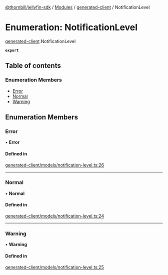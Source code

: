 [@thornbill/jellyfin-sdk](../README.md) / [Modules](../modules.md) / [generated-client](../modules/generated_client.md) / NotificationLevel

# Enumeration: NotificationLevel

[generated-client](../modules/generated_client.md).NotificationLevel

**`export`**

## Table of contents

### Enumeration Members

- [Error](generated_client.NotificationLevel.md#error)
- [Normal](generated_client.NotificationLevel.md#normal)
- [Warning](generated_client.NotificationLevel.md#warning)

## Enumeration Members

### Error

• **Error**

#### Defined in

[generated-client/models/notification-level.ts:26](https://github.com/thornbill/jellyfin-sdk-typescript/blob/03092f3/src/generated-client/models/notification-level.ts#L26)

___

### Normal

• **Normal**

#### Defined in

[generated-client/models/notification-level.ts:24](https://github.com/thornbill/jellyfin-sdk-typescript/blob/03092f3/src/generated-client/models/notification-level.ts#L24)

___

### Warning

• **Warning**

#### Defined in

[generated-client/models/notification-level.ts:25](https://github.com/thornbill/jellyfin-sdk-typescript/blob/03092f3/src/generated-client/models/notification-level.ts#L25)
